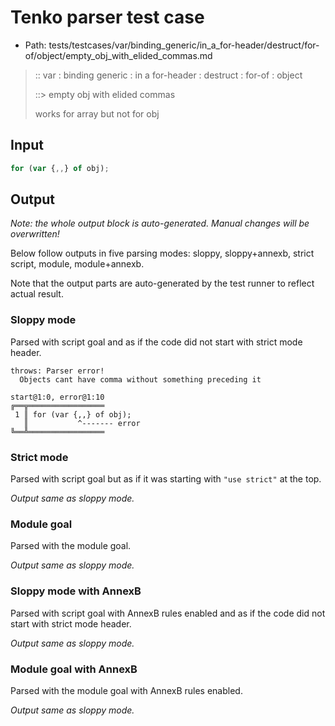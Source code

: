 # Tenko parser test case

- Path: tests/testcases/var/binding_generic/in_a_for-header/destruct/for-of/object/empty_obj_with_elided_commas.md

> :: var : binding generic : in a for-header : destruct : for-of : object
>
> ::> empty obj with elided commas
>
> works for array but not for obj

## Input

`````js
for (var {,,} of obj);
`````

## Output

_Note: the whole output block is auto-generated. Manual changes will be overwritten!_

Below follow outputs in five parsing modes: sloppy, sloppy+annexb, strict script, module, module+annexb.

Note that the output parts are auto-generated by the test runner to reflect actual result.

### Sloppy mode

Parsed with script goal and as if the code did not start with strict mode header.

`````
throws: Parser error!
  Objects cant have comma without something preceding it

start@1:0, error@1:10
╔══╦═════════════════
 1 ║ for (var {,,} of obj);
   ║           ^------- error
╚══╩═════════════════

`````

### Strict mode

Parsed with script goal but as if it was starting with `"use strict"` at the top.

_Output same as sloppy mode._

### Module goal

Parsed with the module goal.

_Output same as sloppy mode._

### Sloppy mode with AnnexB

Parsed with script goal with AnnexB rules enabled and as if the code did not start with strict mode header.

_Output same as sloppy mode._

### Module goal with AnnexB

Parsed with the module goal with AnnexB rules enabled.

_Output same as sloppy mode._
